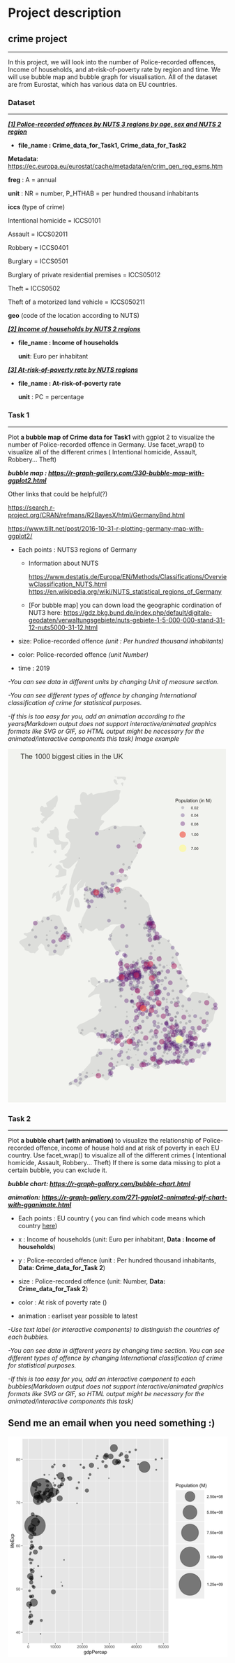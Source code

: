 # Project description

## crime project

------------------------------------------------------------------------

In this project, we will look into the number of Police-recorded offences, Income of households, and at-risk-of-poverty rate by region and time. We will use bubble map and bubble graph for visualisation. All of the dataset are from Eurostat, which has various data on EU countries.

### Dataset

------------------------------------------------------------------------

[***[1] Police-recorded offences by NUTS 3 regions by age, sex and NUTS 2 region***](https://ec.europa.eu/eurostat/databrowser/view/crim_gen_reg/default/table?lang=en)

-   **file_name : Crime_data_for_Task1, Crime_data_for_Task2**

**Metadata**: <https://ec.europa.eu/eurostat/cache/metadata/en/crim_gen_reg_esms.htm>

**freg** : A = annual

**unit** : NR = number, P_HTHAB = per hundred thousand inhabitants

**iccs** (type of crime)

Intentional homicide = ICCS0101

Assault = ICCS02011

Robbery = ICCS0401

Burglary = ICCS0501

Burglary of private residential premises = ICCS05012

Theft = ICCS0502

Theft of a motorized land vehicle = ICCS050211

**geo** (code of the location according to NUTS)

[***[2] Income of households by NUTS 2 regions***](https://ec.europa.eu/eurostat/databrowser/view/nama_10r_2hhinc/default/table?lang=en)

-   **file_name : Income of households**

    **unit**: Euro per inhabitant

[***[3] At-risk-of-poverty rate by NUTS regions***](https://ec.europa.eu/eurostat/databrowser/view/ilc_li41/default/table?lang=en)

-   **file_name : At-risk-of-poverty rate**

    **unit** : PC = percentage

### Task 1

------------------------------------------------------------------------

Plot **a bubble map of Crime data for Task1** with ggplot 2 to visualize the number of Police-recorded offence in Germany. Use facet_wrap() to visualize all of the different crimes ( Intentional homicide, Assault, Robbery... Theft)

***bubble map : <https://r-graph-gallery.com/330-bubble-map-with-ggplot2.html>***

Other links that could be helpful(?)

<https://search.r-project.org/CRAN/refmans/R2BayesX/html/GermanyBnd.html>

<https://www.tillt.net/post/2016-10-31-r-plotting-germany-map-with-ggplot2/>

-   Each points : NUTS3 regions of Germany

    -   Information about NUTS

        <https://www.destatis.de/Europa/EN/Methods/Classifications/OverviewClassification_NUTS.html> <https://en.wikipedia.org/wiki/NUTS_statistical_regions_of_Germany>

    -   [For bubble map] you can down load the geographic cordination of NUT3 here: <https://gdz.bkg.bund.de/index.php/default/digitale-geodaten/verwaltungsgebiete/nuts-gebiete-1-5-000-000-stand-31-12-nuts5000-31-12.html>

-   size: Police-recorded offence *(unit : Per hundred thousand inhabitants)*

-   color: Police-recorded offence *(unit Number)*

-   time : 2019

*-You can see data in different units by changing Unit of measure section.*

*-You can see different types of offence by changing International classification of crime for statistical purposes.*

*-If this is too easy for you, add an animation according to the years(Markdown output does not support interactive/animated graphics formats like SVG or GIF, so HTML output might be necessary for the animated/interactive components this task) Image example*

![](images/bubble-map.png)

### Task 2

------------------------------------------------------------------------

Plot **a bubble chart (with animation)** to visualize the relationship of Police-recorded offence, income of house hold and at risk of poverty in each EU country. Use facet_wrap() to visualize all of the different crimes ( Intentional homicide, Assault, Robbery... Theft) If there is some data missing to plot a certain bubble, you can exclude it.

***bubble chart: <https://r-graph-gallery.com/bubble-chart.html>***

***animation: <https://r-graph-gallery.com/271-ggplot2-animated-gif-chart-with-gganimate.html>***

-   Each points : EU country ( you can find which code means which country [here](https://en.wikipedia.org/wiki/Nomenclature_of_Territorial_Units_for_Statistics))

-   x : Income of households (unit: Euro per inhabitant, **Data : Income of households**)

-   y : Police-recorded offence (unit : Per hundred thousand inhabitants, **Data: Crime_data_for_Task 2**)

-   size : Police-recorded offence (unit: Number, **Data: Crime_data_for_Task 2**)

-   color : At risk of poverty rate ()

-   animation : earliset year possible to latest

*-Use text label (or interactive components) to distinguish the countries of each bubbles.*

*-You can see data in different years by changing time section. You can see different types of offence by changing International classification of crime for statistical purposes.*

*-If this is too easy for you, add an interactive component to each bubbles(Markdown output does not support interactive/animated graphics formats like SVG or GIF, so HTML output might be necessary for the animated/interactive components this task)*

## Send me an email when you need something :) 

![](images/thecode2-1.png)
